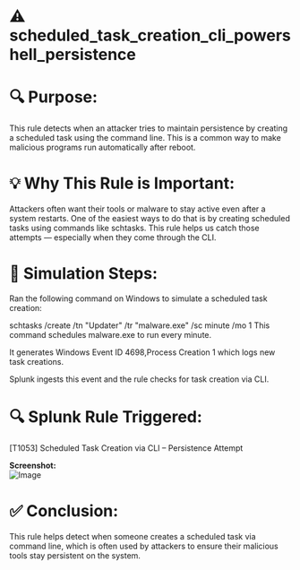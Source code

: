 # ⚠️ scheduled_task_creation_cli_powershell_persistence

# 🔍 Purpose:
This rule detects when an attacker tries to maintain persistence by creating a scheduled task using the command line. This is a common way to make malicious programs run automatically after reboot.

# 💡 Why This Rule is Important:
Attackers often want their tools or malware to stay active even after a system restarts. One of the easiest ways to do that is by creating scheduled tasks using commands like schtasks.
This rule helps us catch those attempts — especially when they come through the CLI.

# 🧪 Simulation Steps:

Ran the following command on Windows to simulate a scheduled task creation:

schtasks /create /tn "Updater" /tr "malware.exe" /sc minute /mo 1
This command schedules malware.exe to run every minute.

It generates Windows Event ID 4698,Process Creation 1 which logs new task creations.

Splunk ingests this event and the rule checks for task creation via CLI.


# 🔍 Splunk Rule Triggered:

[T1053] Scheduled Task Creation via CLI – Persistence Attempt

**Screenshot:**  
![Image](https://github.com/user-attachments/assets/db082135-81a2-4d85-9fe1-8b105100b9bf) 



# ✅ Conclusion:
This rule helps detect when someone creates a scheduled task via command line, which is often used by attackers to ensure their malicious tools stay persistent on the system.

